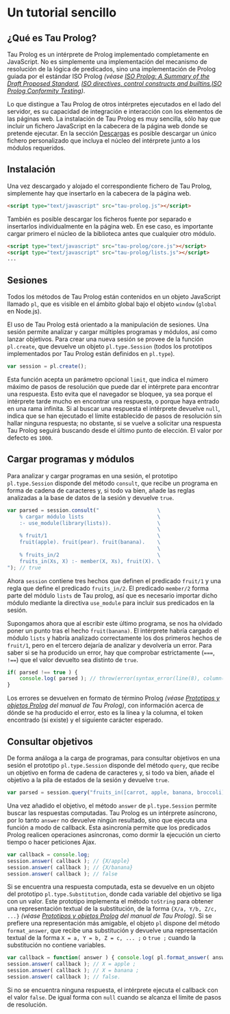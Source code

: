 # Un tutorial sencillo

## ¿Qué es Tau Prolog?

Tau Prolog es un intérprete de Prolog implementado completamente en JavaScript. No es simplemente una implementación del mecanismo de resolución de la lógica de predicados, sino una implementación de Prolog guiada por el estándar ISO Prolog *(véase [ISO Prolog: A Summary of the Draft Proposed Standard](http://fsl.cs.illinois.edu/images/9/9c/PrologStandard.pdf), [ISO directives, control constructs and builtins](http://www.deransart.fr/prolog/bips.html),[ISO Prolog Conformity Testing](http://www.complang.tuwien.ac.at/ulrich/iso-prolog/conformity_testing))*.

Lo que distingue a Tau Prolog de otros intérpretes ejecutados en el lado del servidor, es su capacidad de integración e interacción con los elementos de las páginas web. La instalación de Tau Prolog es muy sencilla, sólo hay que incluir un fichero JavaScript en la cabecera de la página web donde se pretende ejecutar. En la sección [Descargas](http://tau-prolog.org/downloads) es posible descargar un único fichero personalizado que incluya el núcleo del intérprete junto a los módulos requeridos.
		
## Instalación

Una vez descargado y alojado el correspondiente fichero de Tau Prolog, simplemente hay que insertarlo en la cabecera de la página web.

```html
<script type="text/javascript" src="tau-prolog.js"></script>
```

También es posible descargar los ficheros fuente por separado e insertarlos individualmente en la página web. En ese caso, es importante cargar primero el núcleo de la biblioteca antes que cualquier otro módulo.

```html
<script type="text/javascript" src="tau-prolog/core.js"></script>
<script type="text/javascript" src="tau-prolog/lists.js"></script>
...
```

## Sesiones

Todos los métodos de Tau Prolog están contenidos en un objeto JavaScript llamado `pl`, que es visible en el ámbito global bajo el objeto `window` (`global` en Node.js).

El uso de Tau Prolog está orientado a la manipulación de sesiones. Una sesión permite analizar y cargar múltiples programas y módulos, así como lanzar objetivos. Para crear una nueva sesión se provee de la función `pl.create`, que devuelve un objeto `pl.type.Session` (todos los prototipos implementados por Tau Prolog están definidos en `pl.type`).

```javascript
var session = pl.create();
```

Esta función acepta un parámetro opcional `limit`, que indica el número máximo de pasos de resolución que puede dar el intérprete para encontrar una respuesta. Esto evita que el navegador se bloquee, ya sea porque el intérprete tarde mucho en encontrar una respuesta, o porque haya entrado en una rama infinita. Si al buscar una respuesta el intérprete devuelve `null`, indica que se han ejecutado el límite establecido de pasos de resolución sin hallar ninguna respuesta; no obstante, si se vuelve a solicitar una respuesta Tau Prolog seguirá buscando desde el último punto de elección. El valor por defecto es `1000`.
		
## Cargar programas y módulos

Para analizar y cargar programas en una sesión, el prototipo `pl.type.Session` disponde del método `consult`, que recibe un programa en forma de cadena de caracteres y, si todo va bien, añade las reglas analizadas a la base de datos de la sesión y devuelve `true`.

```javascript
var parsed = session.consult("                   \
	% cargar módulo lists                        \
	:- use_module(library(lists)).               \
	                                             \
	% fruit/1                                    \
	fruit(apple). fruit(pear). fruit(banana).    \
	                                             \
	% fruits_in/2                                \
	fruits_in(Xs, X) :- member(X, Xs), fruit(X). \
"); // true
```

Ahora `session` contiene tres hechos que definen el predicado `fruit/1` y una regla que define el predicado `fruits_in/2`. El predicado `member/2` forma parte del módulo `lists` de Tau prolog, así que es necesario importar dicho módulo mediante la directiva `use_module` para incluir sus predicados en la sesión.

Supongamos ahora que al escribir este último programa, se nos ha olvidado poner un punto tras el hecho `fruit(banana)`. El intérprete habría cargado el módulo `lists` y habría analizado correctamente los dos primeros hechos de `fruit/1`, pero en el tercero dejaría de analizar y devolvería un error. Para saber si se ha producido un error, hay que comprobar estrictamente (`===`, `!==`) que el valor devuelto sea distinto de `true`.

```javascript
if( parsed !== true ) {
	console.log( parsed ); // throw(error(syntax_error(line(8), column(1), found(fruits_in), cause('. or expression expected'))))
}
```

Los errores se devuelven en formato de término Prolog *(véase [Prototipos y objetos Prolog](http;//tau-prolog.org/manual/es/prototipos-y-objetos-prolog)</a> del manual de Tau Prolog)*, con información acerca de dónde se ha producido el error, esto es la línea y la columna, el token encontrado (si existe) y el siguiente carácter esperado.
		
## Consultar objetivos

De forma análoga a la carga de programas, para consultar objetivos en una sesión el prototipo `pl.type.Session` disponde del método `query`, que recibe un objetivo en forma de cadena de caracteres y, si todo va bien, añade el objetivo a la pila de estados de la sesión y devuelve `true`.

```javascript
var parsed = session.query("fruits_in([carrot, apple, banana, broccoli], X)."); // true
```

Una vez añadido el objetivo, el método `answer` de `pl.type.Session` permite buscar las respuestas computadas. Tau Prolog es un intérprete asíncrono, por lo tanto `answer` no devuelve ningún resultado, sino que ejecuta una función a modo de callback. Esta asincronía permite que los predicados Prolog realicen operaciones asíncronas, como dormir la ejecución un cierto tiempo o hacer peticiones Ajax.

```javascript
var callback = console.log;
session.answer( callback ); // {X/apple}
session.answer( callback ); // {X/banana}
session.answer( callback ); // false
```

Si se encuentra una respuesta computada, esta se devuelve en un objeto del prototipo `pl.type.Substitution`, donde cada variable del objetivo se liga con un valor. Este prototipo implementa el método `toString` para obtener una representación textual de la substitución, de la forma `{X/a, Y/b, Z/c, ...}` *(véase [Prototipos y objetos Prolog](http://tau-prolog.org/manual/es/prototipos-y-objetos-prolog#substituciones) del manual de Tau Prolog)*. Si se prefiere una representación más amigable, el objeto `pl` dispone del método `format_answer`, que recibe una substitución y devuelve una representación textual de la forma `X = a, Y = b, Z = c, ... ;` o `true ;` cuando la substitución no contiene variables.

```javascript
var callback = function( answer ) { console.log( pl.format_answer( answer ) ); };
session.answer( callback ); // X = apple ;
session.answer( callback ); // X = banana ;
session.answer( callback ); // false.
```

Si no se encuentra ninguna respuesta, el intérprete ejecuta el callback con el valor `false`. De igual forma con `null` cuando se alcanza el límite de pasos de resolución.